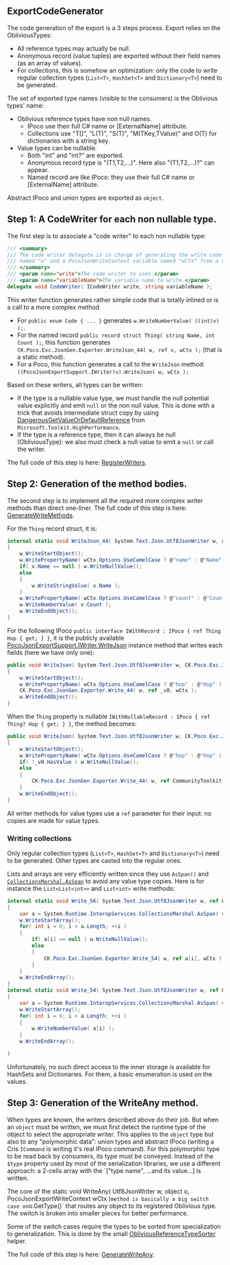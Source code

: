 ## ExportCodeGenerator

The code generation of the export is a 3 steps process. Export relies on the ObliviousTypes:
- All reference types may actually be null.
- Anonymous record (value tuples) are exported without their field names (as an array of values).
- For collections, this is somehow an optimization: only the code to write regular collection types (`List<T>`, 
  `HashSet<T>` and `Dictionary<T>`) need to be generated.

The set of exported type names (visible to the consumers) is the Oblivious types' name:
- Oblivious reference types have non null names.
  - IPoco use their full C# name or [ExternalName] attribute.
  - Collections use "T[]", "L(T)", "S(T)", "M(TKey,TValue)" and O(T) for dictionaries with a string key.
- Value types can be nullable.
  - Both "int" and "int?" are exported.
  - Anonymous record type is "(T1,T2,...)". Here also "(T1,T2,...)?" can appear.
  - Named record are like IPoco: they use their full C# name or [ExternalName] attribute.

Abstract IPoco and union types are exported as `object`.

## Step 1: A CodeWriter for each non nullable type.

The first step is to associate a "code writer" to each non nullable type:
```csharp
/// <summary>
/// The code writer delegate is in charge of generating the write code into a <see cref="System.Text.Json.Utf8JsonWriter"/>
/// named "w" and a PocoJsonWriteContext variable named "wCtx" from a variable.
/// </summary>
/// <param name="write">The code writer to uses.</param>
/// <param name="variableName">The variable name to write.</param>
delegate void CodeWriter( ICodeWriter write, string variableName );
```

This writer function generates rather simple code that is totally inlined or is a call to a more complex method
- For `public enum Code { ... }` generates `w.WriteNumberValue( ((int)v) );`. 
- For the named record `public record struct Thing( string Name, int Count );`, this function 
  generates `CK.Poco.Exc.JsonGen.Exporter.WriteJson_44( w, ref v, wCtx );` (that is a static method).
- For a Poco, this function generates a call to the `WriteJson` method: `((PocoJsonExportSupport.IWriter)v).WriteJson( w, wCtx );` 

Based on these writers, all types can be written:
- If the type is a nullable value type, we must handle the null potential value explicitly and emit `null` or the non null value.
  This is done with a trick that avoids intermediate struct copy by using [DangerousGetValueOrDefaultReference](https://learn.microsoft.com/en-us/dotnet/api/microsoft.toolkit.highperformance.extensions.nullableextensions.dangerousgetvalueordefaultreference?view=win-comm-toolkit-dotnet-7.0)
  from `Microsoft.Toolkit.HighPerformance`.
- If the type is a reference type, then it can always be null (ObliviousType): we also must check a null value to emit a `null`
  or call the writer.

The full code of this step is here: [RegisterWriters](ExportCodeGenerator.RegisterWriters.cs).

## Step 2: Generation of the method bodies.

The second step is to implement all the required more complex writer methods than direct one-liner.
The full code of this step is here: [GenerateWriteMethods](ExportCodeGenerator.GenerateWriteMethods.cs).

For the `Thing` record struct, it is:
```csharp
internal static void WriteJson_44( System.Text.Json.Utf8JsonWriter w, ref CK.Poco.Exc.Json.Tests.RecordTests.Thing v, CK.Poco.Exc.Json.PocoJsonWriteContext wCtx )
{
    w.WriteStartObject();
    w.WritePropertyName( wCtx.Options.UseCamelCase ? @"name" : @"Name" );
    if( v.Name == null ) w.WriteNullValue();
    else
    {
        w.WriteStringValue( v.Name );
    }
    w.WritePropertyName( wCtx.Options.UseCamelCase ? @"count" : @"Count" );
    w.WriteNumberValue( v.Count );
    w.WriteEndObject();
}
```
For the following IPoco `public interface IWithRecord : IPoco { ref Thing Hop { get; } }`, it is the
publicly available [PocoJsonExportSupport.IWriter.WriteJson](../../CK.Poco.Exc.Json/Export/PocoJsonExportSupport.cs#L44)
instance method that writes each fields (here we have only one): 
```csharp
public void WriteJson( System.Text.Json.Utf8JsonWriter w, CK.Poco.Exc.Json.PocoJsonWriteContext wCtx )
{
    w.WriteStartObject();
    w.WritePropertyName( wCtx.Options.UseCamelCase ? @"hop" : @"Hop" );
    CK.Poco.Exc.JsonGen.Exporter.Write_44( w, ref _v0, wCtx );
    w.WriteEndObject();
}
```
When the `Thing` property is nullable `IWithNullableRecord : IPoco { ref Thing? Hop { get; } }`, the method becomes:
```csharp
public void WriteJson( System.Text.Json.Utf8JsonWriter w, CK.Poco.Exc.Json.PocoJsonWriteContext wCtx )
{
    w.WriteStartObject();
    w.WritePropertyName( wCtx.Options.UseCamelCase ? @"hop" : @"Hop" );
    if( !_v0.HasValue ) w.WriteNullValue();
    else
    {
        CK.Poco.Exc.JsonGen.Exporter.Write_44( w, ref CommunityToolkit.HighPerformance.Extensions.NullableExtensions.DangerousGetValueOrDefaultReference( ref _v0 ), wCtx );
    }
    w.WriteEndObject();
}
```

All writer methods for value types use a `ref` parameter for their input: no copies are made for value types.

### Writing collections

Only regular collection types (`List<T>`, `HashSet<T>` and `Dictionary<T>`) need to be generated. Other types
are casted into the regular ones. 

Lists and arrays are very efficiently written since they use `AsSpan()` and [`CollectionsMarshal.AsSpan`](https://learn.microsoft.com/en-us/dotnet/api/system.runtime.interopservices.collectionsmarshal.asspan)
to avoid any value type copies. Here is for instance the `List<List<int>>` and `List<int>` write methods:

```csharp
internal static void Write_56( System.Text.Json.Utf8JsonWriter w, ref List<List<int>> v, CK.Poco.Exc.Json.PocoJsonWriteContext wCtx )
{
    var a = System.Runtime.InteropServices.CollectionsMarshal.AsSpan( v );
    w.WriteStartArray();
    for( int i = 0; i < a.Length; ++i )
    {
        if( a[i] == null ) w.WriteNullValue();
        else
        {
            CK.Poco.Exc.JsonGen.Exporter.Write_54( w, ref a[i], wCtx );
        }
    }
    w.WriteEndArray();
}
internal static void Write_54( System.Text.Json.Utf8JsonWriter w, ref List<int> v, CK.Poco.Exc.Json.PocoJsonWriteContext wCtx )
{
    var a = System.Runtime.InteropServices.CollectionsMarshal.AsSpan( v );
    w.WriteStartArray();
    for( int i = 0; i < a.Length; ++i )
    {
        w.WriteNumberValue( a[i] );
    }
    w.WriteEndArray();

}
```

Unfortunately, no such direct access to the inner storage is available for HashSets and Dictionaries. For them,
a basic enumeration is used on the values.

## Step 3: Generation of the WriteAny method.

When types are known, the writers described above do their job. But when an `object` must be written, we must first
detect the runtime type of the object to select the appropriate writer. This applies to the `object` type but also
to any "polymorphic data": union types and abstract IPoco (writing a Cris `ICommand` is writing it's real IPoco command).
For this polymorphic type to be read back by consumers, its type must be conveyed. Instead of the `$type` property used
by most of the serialization libraries, we use a different approach: a 2-cells array with the `["type name", ...and its value...]
is written.

The core of the static void WriteAny( Utf8JsonWriter w, object o, PocoJsonExportWriteContext wCtx )` method
is basically a big switch case on `o.GetType()` that routes any object to its registered Oblivious type. The
switch is broken into smaller pieces for better performance.

Some of the switch cases require the types to be sorted from specialization to generalization. This is done by
the small [ObliviousReferenceTypeSorter](../../CK.Poco.Exchange.Engine/ObliviousReferenceTypeSorter.cs) helper.

The full code of this step is here: [GenerateWriteAny](ExportCodeGenerator.GenerateWriteAny.cs).
